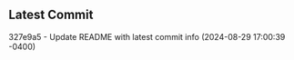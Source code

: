 
## Latest Commit
327e9a5 - Update README with latest commit info (2024-08-29 17:00:39 -0400) <Yunxi-Zhou>
